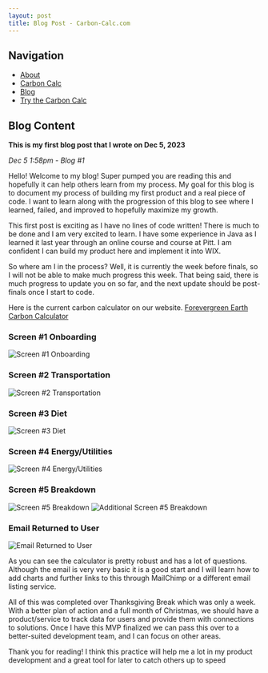 ```yaml
---
layout: post
title: Blog Post - Carbon-Calc.com
---
```


## Navigation

- [About](#about)
- [Carbon Calc](#faq)
- [Blog](#blog)
- [Try the Carbon Calc](#)

## Blog Content

**This is my first blog post that I wrote on Dec 5, 2023**

_Dec 5 1:58pm - Blog #1_

Hello! Welcome to my blog! Super pumped you are reading this and hopefully it can help others learn from my process. My goal for this blog is to document my process of building my first product and a real piece of code. I want to learn along with the progression of this blog to see where I learned, failed, and improved to hopefully maximize my growth.

This first post is exciting as I have no lines of code written! There is much to be done and I am very excited to learn. I have some experience in Java as I learned it last year through an online course and course at Pitt. I am confident I can build my product here and implement it into WIX.

So where am I in the process? Well, it is currently the week before finals, so I will not be able to make much progress this week. That being said, there is much progress to update you on so far, and the next update should be post-finals once I start to code.

Here is the current carbon calculator on our website. [Forevergreen Earth Carbon Calculator](https://www.forevergreen.earth/carbon-calculator)

### Screen #1 Onboarding

![Screen #1 Onboarding](https://github.com/jackforevergreen/jackforevergreen.github.io/assets/151107754/e16175a6-2fae-4a19-96df-44049edd121d)

### Screen #2 Transportation

![Screen #2 Transportation](https://github.com/jackforevergreen/jackforevergreen.github.io/assets/151107754/cf77f8a9-d27b-4233-9094-f216d1cd5a9a)

### Screen #3 Diet

![Screen #3 Diet](https://github.com/jackforevergreen/jackforevergreen.github.io/assets/151107754/fc6566af-c478-4ff7-a9d6-845edd4a5a97)

### Screen #4 Energy/Utilities

![Screen #4 Energy/Utilities](https://github.com/jackforevergreen/jackforevergreen.github.io/assets/151107754/84f75566-a0be-4d40-a649-8b8c9ea8eb6b)

### Screen #5 Breakdown

![Screen #5 Breakdown](https://github.com/jackforevergreen/jackforevergreen.github.io/assets/151107754/d79b91ae-63be-4b3c-980e-0ab12dcf2fc3)
![Additional Screen #5 Breakdown](https://github.com/jackforevergreen/jackforevergreen.github.io/assets/151107754/8687e18f-47fc-4e1b-b574-648134edb298)

### Email Returned to User

![Email Returned to User](https://github.com/jackforevergreen/jackforevergreen.github.io/assets/151107754/717bf1a6-95ab-4383-82bc-7d6887e14c48)

As you can see the calculator is pretty robust and has a lot of questions. Although the email is very very basic it is a good start and I will learn how to add charts and further links to this through MailChimp or a different email listing service.

All of this was completed over Thanksgiving Break which was only a week. With a better plan of action and a full month of Christmas, we should have a product/service to track data for users and provide them with connections to solutions. Once I have this MVP finalized we can pass this over to a better-suited development team, and I can focus on other areas.

Thank you for reading! I think this practice will help me a lot in my product development and a great tool for later to catch others up to speed

